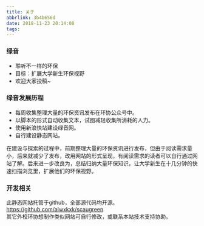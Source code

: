 ```yaml
---
title: 关于
abbrlink: 3b4b656d
date: 2018-11-23 20:14:08
tags:
---
```


### 绿音
- 聆听不一样的环保  
- 目标：扩展大学新生环保视野
- 欢迎大家投稿~

### 绿音发展历程
- 每周收集整理大量的环保资讯发布在环协公众号中。
- 以脚本的形式自动收集文本，试图减轻收集所消耗的人力。
- 使用新浪快站建设绿音网。
- 自行建设静态网站。  

在建设与探索的过程中，前期整理大量的环保资讯进行发布，但由于阅读需求量小，后来就减少了发布，改用网站的形式呈现，有阅读需求的读者可以自行通过网站了解。后来进一步改良为，总结归纳大量环保知识，让大学新生在十几分钟的快速扫描浏览里，扩展他们的环保视野。

### 开发相关
此静态网站托管于github，全部源代码均开源。https://github.com/alwxkxk/scaugreen  
其它外校环协想制作类似网站可自行修改，或联系本站技术支持协助。
